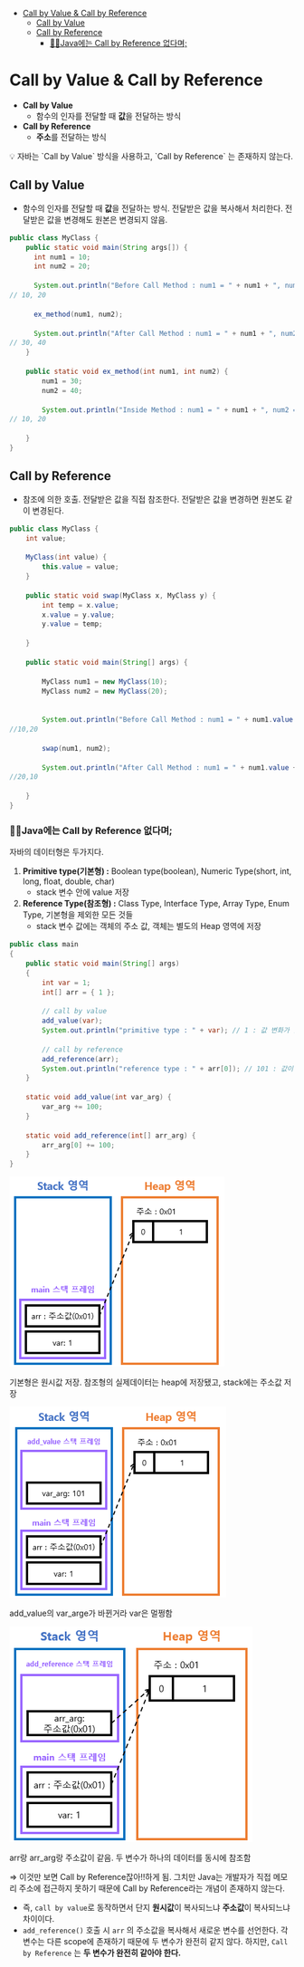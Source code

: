 - [Call by Value \& Call by Reference](#call-by-value--call-by-reference)
  - [Call by Value](#call-by-value)
  - [Call by Reference](#call-by-reference)
    - [🤦‍♀️Java에는 Call by Reference 없다며;](#️java에는-call-by-reference-없다며)

# Call by Value & Call by Reference

- **Call by Value**
  - 함수의 인자를 전달할 때 **값**을 전달하는 방식
- **Call by Reference**
  - **주소**를 전달하는 방식

<aside>
💡 자바는 `Call by Value` 방식을 사용하고, `Call by Reference` 는 존재하지 않는다.

</aside>

## Call by Value

- 함수의 인자를 전달할 때 **값**을 전달하는 방식. 전달받은 값을 복사해서 처리한다. 전달받은 값을 변경해도 원본은 변경되지 않음.

```java
public class MyClass {
    public static void main(String args[]) {
      int num1 = 10;
      int num2 = 20;

      System.out.println("Before Call Method : num1 = " + num1 + ", num2 = " + num2);
// 10, 20

      ex_method(num1, num2);

      System.out.println("After Call Method : num1 = " + num1 + ", num2 = " + num2);
// 30, 40
    }

    public static void ex_method(int num1, int num2) {
        num1 = 30;
        num2 = 40;

        System.out.println("Inside Method : num1 = " + num1 + ", num2 = " + num2);
// 10, 20

    }
}
```

## Call by Reference

- 참조에 의한 호출. 전달받은 값을 직접 참조한다. 전달받은 값을 변경하면 원본도 같이 변경된다.

```java
public class MyClass {
    int value;

    MyClass(int value) {
        this.value = value;
    }

    public static void swap(MyClass x, MyClass y) {
        int temp = x.value;
        x.value = y.value;
        y.value = temp;

    }

    public static void main(String[] args) {

        MyClass num1 = new MyClass(10);
        MyClass num2 = new MyClass(20);


        System.out.println("Before Call Method : num1 = " + num1.value + ", num2 = " + num2.value);
//10,20

        swap(num1, num2);

        System.out.println("After Call Method : num1 = " + num1.value + ", num2 = " + num2.value);
//20,10

    }
}
```

### 🤦‍♀️Java에는 Call by Reference 없다며;

자바의 데이터형은 두가지다.

1. **Primitive type(기본형) :** Boolean type(boolean), Numeric Type(short, int, long, float, double, char)
   - stack 변수 안에 value 저장
2. **Reference Type(참조형) :** Class Type, Interface Type, Array Type, Enum Type, 기본형을 제외한 모든 것들
   - stack 변수 값에는 객체의 주소 값, 객체는 별도의 Heap 영역에 저장

```java
public class main
{
    public static void main(String[] args)
    {
        int var = 1;
        int[] arr = { 1 };

        // call by value
        add_value(var);
        System.out.println("primitive type : " + var); // 1 : 값 변화가 없음

        // call by reference
        add_reference(arr);
        System.out.println("reference type : " + arr[0]); // 101 : 값이 변화함
    }

    static void add_value(int var_arg) {
        var_arg += 100;
    }

    static void add_reference(int[] arr_arg) {
        arr_arg[0] += 100;
    }
}
```

![기본형은 원시값 저장. 참조형의 실제데이터는 heap에 저장됐고, stack에는 주소값 저장](Call%20by%20Value,%20Call%20by%20Reference%200c8bc194eafa4c358df0645d47491302/Untitled.png)

기본형은 원시값 저장. 참조형의 실제데이터는 heap에 저장됐고, stack에는 주소값 저장

![add_value의 var_arge가 바뀐거라 var은 멀쩡함](Call%20by%20Value,%20Call%20by%20Reference%200c8bc194eafa4c358df0645d47491302/Untitled%201.png)

add_value의 var_arge가 바뀐거라 var은 멀쩡함

![arr랑 arr_arg랑 주소값이 같음. 두 변수가 하나의 데이터를 동시에 참조함](Call%20by%20Value,%20Call%20by%20Reference%200c8bc194eafa4c358df0645d47491302/Untitled%202.png)

arr랑 arr_arg랑 주소값이 같음. 두 변수가 하나의 데이터를 동시에 참조함

⇒ 이것만 보면 Call by Reference잖아!!하게 됨. 그치만 Java는 개발자가 직접 메모리 주소에 접근하지 못하기 때문에 Call by Reference라는 개념이 존재하지 않는다.

- 즉, `call by value`로 동작하면서 단지 **원시값**이 복사되느냐 **주소값**이 복사되느냐 차이이다.
- `add_reference()` 호출 시 `arr` 의 주소값을 복사해서 새로운 변수를 선언한다. 각 변수는 다른 scope에 존재하기 때문에 두 변수가 완전히 같지 않다. 하지만, `Call by Reference` 는 **두 변수가 완전히 같아야 한다.**
